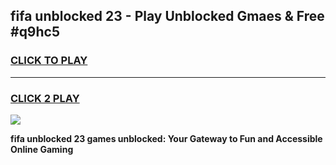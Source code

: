 
## fifa unblocked 23 - Play Unblocked Gmaes & Free #q9hc5
<h3>
<a href="https://news.freeplayer.one?title=fifa_unblocked_23&ref=27F">CLICK TO PLAY</a></h3>
<hr>

<h3>
<a href="https://news.freeplayer.one?title=fifa_unblocked_23&ref=27F">CLICK 2 PLAY</a>
  
</h3>

<a href="https://news.freeplayer.one?title=fifa_unblocked_23&ref=27F/"><img src="https://clearcache.store/games.png"></a>


**fifa unblocked 23 games unblocked: Your Gateway to Fun and Accessible Online Gaming**
